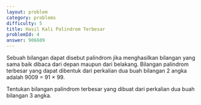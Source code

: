 ```yaml
---
layout: problem
category: problems
difficulty: 5
title: Hasil Kali Palindrom Terbesar
problemId: 4
answer: 906609
---
```

Sebuah bilangan dapat disebut palindrom jika menghasilkan bilangan yang sama baik dibaca dari depan maupun dari belakang. Bilangan palindrom terbesar yang dapat dibentuk dari perkalian dua buah bilangan 2 angka adalah 9009 = 91 × 99.

Tentukan bilangan palindrom terbesar yang dibuat dari perkalian dua buah bilangan 3 angka.
